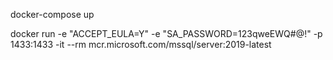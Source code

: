 docker-compose up

docker run -e "ACCEPT_EULA=Y" -e "SA_PASSWORD=123qweEWQ#@!" -p 1433:1433 -it --rm mcr.microsoft.com/mssql/server:2019-latest